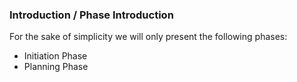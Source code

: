 ### **Introduction / Phase Introduction**

For the sake of simplicity we will only present the following phases:

* Initiation Phase
* Planning Phase

